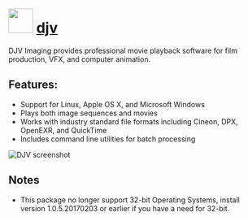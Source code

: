 ﻿# <img src="https://cdn.jsdelivr.net/gh/chocolatey/chocolatey-coreteampackages@efc9e0914779661ad7aa88e9dbde0333cfb81f12/icons/djv.png" width="48" height="48"/> [djv](https://chocolatey.org/packages/djv)


DJV Imaging provides professional movie playback software for film production, VFX, and computer animation.

## Features:

* Support for Linux, Apple OS X, and Microsoft Windows
* Plays both image sequences and movies
* Works with industry standard file formats including Cineon, DPX, OpenEXR, and QuickTime
* Includes command line utilities for batch processing

![DJV screenshot](https://i.imgur.com/20p7xAL.png)

## Notes

* This package no longer support 32-bit Operating Systems, install version 1.0.5.20170203 or earlier if you have a need for 32-bit.

